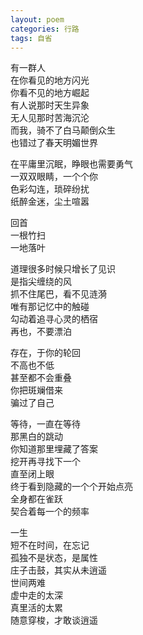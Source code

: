 ```yaml
---
layout: poem
categories: 行路
tags: 自省
---
```

有一群人  
在你看见的地方闪光  
你看不见的地方崛起  
有人说那时天生异象  
无人见那时苦海沉沦  
而我，骑不了白马颠倒众生  
也错过了春天明媚世界  

在平庸里沉眠，睁眼也需要勇气  
一双双眼睛，一个个你  
色彩勾连，琐碎纷扰  
纸醉金迷，尘土喧嚣  

回首  
一根竹扫  
一地落叶  

道理很多时候只增长了见识  
是指尖缠绕的风  
抓不住尾巴，看不见涟漪  
唯有那记忆中的触碰  
勾动着追寻心灵的栖宿  
再也，不要漂泊

存在，于你的轮回  
不高也不低  
甚至都不会重叠  
你把斑斓借来  
骗过了自己  

等待，一直在等待  
那黑白的跳动  
你知道那里埋藏了答案  
挖开再寻找下一个  
直至闭上眼  
终于看到隐藏的一个个开始点亮  
全身都在雀跃  
契合着每一个的频率  

一生  
短不在时间，在忘记  
孤独不是状态，是属性  
庄子击鼓，其实从未逍遥  
世间两难  
虚中走的太深  
真里活的太累  
随意穿梭，才敢谈逍遥